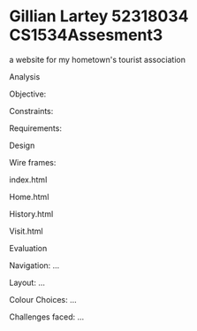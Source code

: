 # Gillian Lartey 52318034 CS1534Assesment3
a website for my hometown's tourist association

Analysis

Objective:

Constraints:

Requirements:

Design

Wire frames:

index.html

Home.html

History.html

Visit.html

Evaluation

Navigation: ...

Layout: ...

Colour Choices: ...

Challenges faced: ...